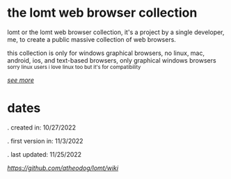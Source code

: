 # the lomt web browser collection
lomt or the lomt web browser collection, it's a project by a single developer, me, to create a public massive collection of web browsers.

this collection is only for windows graphical browsers, no linux, mac, android, ios, and text-based browsers, only graphical windows browsers
<sup>sorry linux users i love linux too but it's for compatibility</sup>

[*see more*](https://github.com/atheodog/lomt/wiki)

# dates
. created in: 10/27/2022

. first version in: 11/3/2022

. last updated: 11/25/2022

*https://github.com/atheodog/lomt/wiki*
